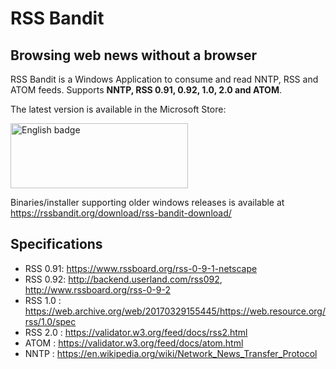 # RSS Bandit #
## Browsing web news without a browser ##

RSS Bandit is a Windows Application to consume and read NNTP, RSS and ATOM feeds. Supports **NNTP, RSS 0.91, 0.92, 1.0, 2.0 and ATOM**.

The latest version is available in the Microsoft Store:

<a href='//www.microsoft.com/store/apps/9PKZQ89JRBCW?cid=storebadge&ocid=badge'><img src='https://developer.microsoft.com/store/badges/images/English_get-it-from-MS.png' alt='English badge' width="284" height="104" /></a>

Binaries/installer supporting older windows releases is available at https://rssbandit.org/download/rss-bandit-download/

## Specifications
- RSS 0.91: https://www.rssboard.org/rss-0-9-1-netscape
- RSS 0.92: http://backend.userland.com/rss092, http://www.rssboard.org/rss-0-9-2
- RSS 1.0 : https://web.archive.org/web/20170329155445/https://web.resource.org/rss/1.0/spec
- RSS 2.0 : https://validator.w3.org/feed/docs/rss2.html
- ATOM    : https://validator.w3.org/feed/docs/atom.html
- NNTP    : https://en.wikipedia.org/wiki/Network_News_Transfer_Protocol
